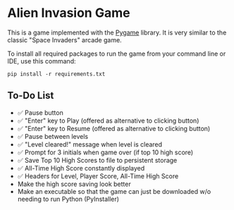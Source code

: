 # Alien Invasion Game
This is a game implemented with the [Pygame](https://www.pygame.org/docs/) library. It is very similar to the classic "Space Invaders" arcade game.

To install all required packages to run the game from your command line or IDE, use this command:

`pip install -r requirements.txt`

## To-Do List
- :white_check_mark: Pause button
- :white_check_mark: "Enter" key to Play (offered as alternative to clicking button)
- :white_check_mark: "Enter" key to Resume (offered as alternative to clicking button)
- :white_check_mark: Pause between levels
- :white_check_mark: "Level cleared!" message when level is cleared
- :white_check_mark: Prompt for 3 initials when game over (if top 10 high score)
- :white_check_mark: Save Top 10 High Scores to file to persistent storage
- :white_check_mark: All-Time High Score constantly displayed
- :white_check_mark: Headers for Level, Player Score, All-Time High Score
- Make the high score saving look better
- Make an executable so that the game can just be downloaded w/o needing to run Python (PyInstaller)